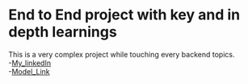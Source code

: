 # End to End project with key and in depth learnings

This is a very complex project while touching every backend topics.  
-[My_linkedIn](https://www.linkedin.com/in/harsha-s-shet-1a0450257/)  
-[Model_Link](https://app.eraser.io/workspace/YtPqZ1VogxGy1jzIDkzj)